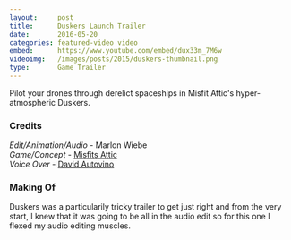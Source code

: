 ```yaml
---
layout:     post
title:      Duskers Launch Trailer
date:       2016-05-20
categories: featured-video video
embed:      https://www.youtube.com/embed/dux33m_7M6w
videoimg:   /images/posts/2015/duskers-thumbnail.png
type:       Game Trailer
---
```


Pilot your drones through derelict spaceships in Misfit Attic's hyper-atmospheric Duskers.

### Credits  

_Edit/Animation/Audio_ - Marlon Wiebe  
_Game/Concept_ - [Misfits Attic](https://misfits-attic.com)  
_Voice Over_ - [David Autovino](https://www.voices.com/people/davidautovino)  

### Making Of  

Duskers was a particularily tricky trailer to get just right and from the very start, I knew that it was going to be all in the audio edit so for this one I flexed my audio editing muscles.
